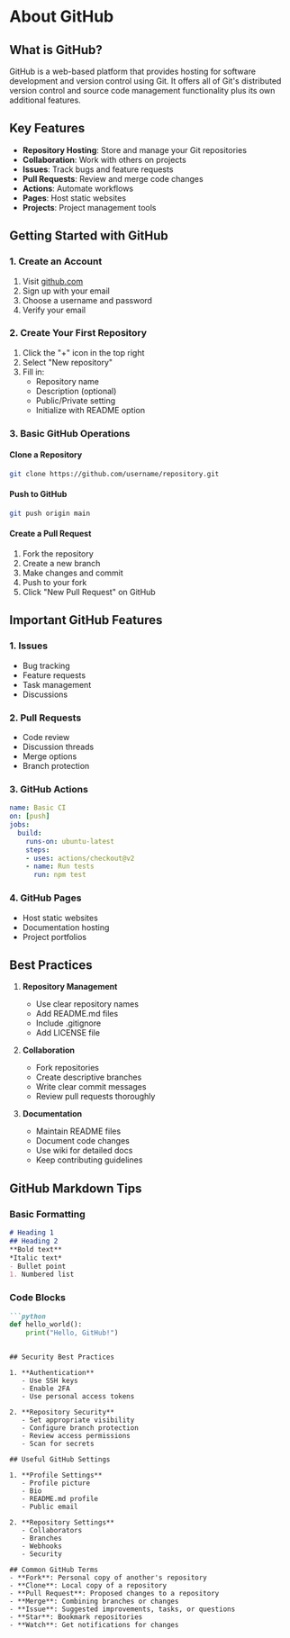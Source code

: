 # About GitHub

## What is GitHub?
GitHub is a web-based platform that provides hosting for software development and version control using Git. It offers all of Git's distributed version control and source code management functionality plus its own additional features.

## Key Features
- **Repository Hosting**: Store and manage your Git repositories
- **Collaboration**: Work with others on projects
- **Issues**: Track bugs and feature requests
- **Pull Requests**: Review and merge code changes
- **Actions**: Automate workflows
- **Pages**: Host static websites
- **Projects**: Project management tools

## Getting Started with GitHub

### 1. Create an Account
1. Visit [github.com](https://github.com)
2. Sign up with your email
3. Choose a username and password
4. Verify your email

### 2. Create Your First Repository
1. Click the "+" icon in the top right
2. Select "New repository"
3. Fill in:
   - Repository name
   - Description (optional)
   - Public/Private setting
   - Initialize with README option

### 3. Basic GitHub Operations

#### Clone a Repository
```bash
git clone https://github.com/username/repository.git
```

#### Push to GitHub
```bash
git push origin main
```

#### Create a Pull Request
1. Fork the repository
2. Create a new branch
3. Make changes and commit
4. Push to your fork
5. Click "New Pull Request" on GitHub

## Important GitHub Features

### 1. Issues
- Bug tracking
- Feature requests
- Task management
- Discussions

### 2. Pull Requests
- Code review
- Discussion threads
- Merge options
- Branch protection

### 3. GitHub Actions
```yaml
name: Basic CI
on: [push]
jobs:
  build:
    runs-on: ubuntu-latest
    steps:
    - uses: actions/checkout@v2
    - name: Run tests
      run: npm test
```

### 4. GitHub Pages
- Host static websites
- Documentation hosting
- Project portfolios

## Best Practices

1. **Repository Management**
   - Use clear repository names
   - Add README.md files
   - Include .gitignore
   - Add LICENSE file

2. **Collaboration**
   - Fork repositories
   - Create descriptive branches
   - Write clear commit messages
   - Review pull requests thoroughly

3. **Documentation**
   - Maintain README files
   - Document code changes
   - Use wiki for detailed docs
   - Keep contributing guidelines

## GitHub Markdown Tips

### Basic Formatting
```markdown
# Heading 1
## Heading 2
**Bold text**
*Italic text*
- Bullet point
1. Numbered list
```

### Code Blocks
```markdown
```python
def hello_world():
    print("Hello, GitHub!")
```
```

## Security Best Practices

1. **Authentication**
   - Use SSH keys
   - Enable 2FA
   - Use personal access tokens

2. **Repository Security**
   - Set appropriate visibility
   - Configure branch protection
   - Review access permissions
   - Scan for secrets

## Useful GitHub Settings

1. **Profile Settings**
   - Profile picture
   - Bio
   - README.md profile
   - Public email

2. **Repository Settings**
   - Collaborators
   - Branches
   - Webhooks
   - Security

## Common GitHub Terms
- **Fork**: Personal copy of another's repository
- **Clone**: Local copy of a repository
- **Pull Request**: Proposed changes to a repository
- **Merge**: Combining branches or changes
- **Issue**: Suggested improvements, tasks, or questions
- **Star**: Bookmark repositories
- **Watch**: Get notifications for changes

